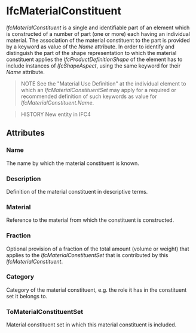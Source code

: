 # IfcMaterialConstituent

_IfcMaterialConstituent_ is a single and identifiable part of an element which is constructed of a number of part (one or more) each having an individual material. The association of the material constituent to the part is provided by a keyword as value of the _Name_ attribute. In order to identify and distinguish the part of the shape representation to which the material constituent applies the _IfcProductDefinitionShape_ of the element has to include instances of _IfcShapeAspect_, using the same keyword for their _Name_ attribute.<!-- end of definition -->

> NOTE See the "Material Use Definition" at the individual element to which an _IfcMaterialConstituentSet_ may apply for a required or recommended definition of such keywords as value for _IfcMaterialConstituent.Name_.

> HISTORY New entity in IFC4

## Attributes

### Name
The name by which the material constituent is known.

### Description
Definition of the material constituent in descriptive terms.

### Material
Reference to the material from which the constituent is constructed.

### Fraction
Optional provision of a fraction of the total amount (volume or weight) that applies to the _IfcMaterialConstituentSet_ that is contributed by this _IfcMaterialConstituent_.

### Category
Category of the material constituent, e.g. the role it has in the constituent set it belongs to.

### ToMaterialConstituentSet
Material constituent set in which this material constituent is included.
